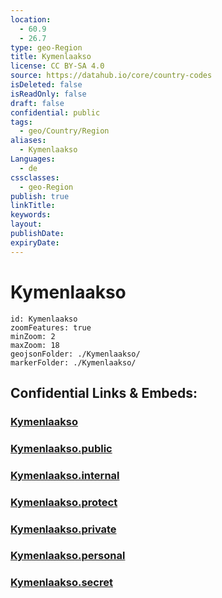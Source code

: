```yaml
---
location:
  - 60.9
  - 26.7
type: geo-Region
title: Kymenlaakso
license: CC BY-SA 4.0
source: https://datahub.io/core/country-codes
isDeleted: false
isReadOnly: false
draft: false
confidential: public
tags:
  - geo/Country/Region
aliases:
  - Kymenlaakso
Languages:
  - de
cssclasses:
  - geo-Region
publish: true
linkTitle:
keywords:
layout:
publishDate:
expiryDate:
---
```


# Kymenlaakso

```leaflet
id: Kymenlaakso
zoomFeatures: true 
minZoom: 2 
maxZoom: 18
geojsonFolder: ./Kymenlaakso/
markerFolder: ./Kymenlaakso/
```


## Confidential Links & Embeds: 

### [Kymenlaakso](/_Standards/Earth/Continent/Europe/Europe~North/Finland/Provinces~Finland/Southern_Finland/counties~Southern_Finland/Kymenlaakso.md) 

### [Kymenlaakso.public](/_public/Earth/Continent/Europe/Europe~North/Finland/Provinces~Finland/Southern_Finland/counties~Southern_Finland/Kymenlaakso.public.md) 

### [Kymenlaakso.internal](/_internal/Earth/Continent/Europe/Europe~North/Finland/Provinces~Finland/Southern_Finland/counties~Southern_Finland/Kymenlaakso.internal.md) 

### [Kymenlaakso.protect](/_protect/Earth/Continent/Europe/Europe~North/Finland/Provinces~Finland/Southern_Finland/counties~Southern_Finland/Kymenlaakso.protect.md) 

### [Kymenlaakso.private](/_private/Earth/Continent/Europe/Europe~North/Finland/Provinces~Finland/Southern_Finland/counties~Southern_Finland/Kymenlaakso.private.md) 

### [Kymenlaakso.personal](/_personal/Earth/Continent/Europe/Europe~North/Finland/Provinces~Finland/Southern_Finland/counties~Southern_Finland/Kymenlaakso.personal.md) 

### [Kymenlaakso.secret](/_secret/Earth/Continent/Europe/Europe~North/Finland/Provinces~Finland/Southern_Finland/counties~Southern_Finland/Kymenlaakso.secret.md)

